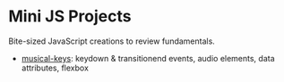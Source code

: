 # Mini JS Projects
Bite-sized JavaScript creations to review fundamentals. 


* [musical-keys](https://amypeniston.github.io/mini-js-projects/musical-keys/): keydown & transitionend events, audio elements, data attributes, flexbox